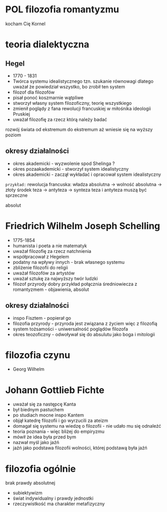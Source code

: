 #  POL filozofia romantyzmu

kocham Cię Kornel

# teoria dialektyczna
## Hegel
* 1770 - 1831
* Twórca systemu idealistycznego
tzn. szukanie równowagi
dlatego uważał że powiedział wszystko, bo zrobił ten system
* filozof dla filozofów
* pisał ponoć koszmarnie wątpliwe
* stworzył własny system filozoficzny, teorię wszystkiego
* zmienił poglądy z fana rewolucji francuskiej w miłośnika ideologii Pruskiej
* uważał filozofię za rzecz którą należy badać

rozwój świata od ekstremum do ekstremum aż wniesie się na wyższy poziom

## okresy działalności
* okres akademicki - wyzwolenie spod Shelinga ?
* okres pozaakademicki - stworzył system idealistyczny
* okres akademicki - zaczął wykładać i opracował system idealistyczny

`przykład:` rewolucja francuska:
władza absolutna ->  wolność absolutna -> złoty środek
teza -> antyteza -> synteza
teza i antyteza muszą być sprzeczne

absolut

# Friedrich Wilhelm Joseph Schelling
* 1775-1854
* humanista i poeta a nie matematyk
* uważał filozofię za rzecz natchnienia
* współpracował z Hegelem
* podatny na wpływy innych - brak własnego systemu
* zbliżenie filozofii do religii
* uważał filozofów za artystów
* uważał sztukę za najwyższy twór ludzki
* filozof przyrody
dobry przykład połącznia średniowiecza z romantyzmem - objawienia, absolut
## okresy działalności
* inspo Fisztem - popierał go 
* filozofia przyrody - przyroda jest związana z życiem więc z filozofią
* system tożsamości - uniwersalność poglądów filozofa
* okres teozoficzny - odwoływał się do absulutu jako boga i mitologii

# filozofia czynu
* Georg Wilhelm

# Johann Gottlieb Fichte
* uważał się za następcę Kanta
* był biednym pastuchem
* po studiach mocne inspo Kantem
* objął katedrę filozofii i go wyrzucili za ateizm
* domagał się systemu na wiedzę o filozofii - nie udało mu się odnaleźć
* teoria poznania - więc bliżej do empiryzmu
* mówił że idea była przed bym
* nazwał myśl jako jaźń
* jaźń jako podstawa filozofii wolności, której podstawą była jaźń

# filozofia ogólnie
brak prawdy absolutnej
* subiektywizm
* świat indywidualny i prawdy jednostki
* rzeczywistkość ma charakter metafizyczny

